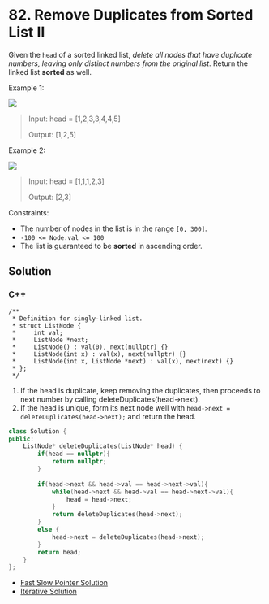 # 82. Remove Duplicates from Sorted List II

Given the `head` of a sorted linked list, *delete all nodes that have duplicate numbers, leaving only distinct numbers from the original list*. Return the linked list **sorted** as well.

Example 1:

![](https://assets.leetcode.com/uploads/2021/01/04/linkedlist1.jpg)

> Input: head = [1,2,3,3,4,4,5]
> 
> Output: [1,2,5]

Example 2:

![](https://assets.leetcode.com/uploads/2021/01/04/linkedlist2.jpg)

> Input: head = [1,1,1,2,3]
> 
> Output: [2,3]

Constraints:

* The number of nodes in the list is in the range `[0, 300]`.
* `-100 <= Node.val <= 100`
* The list is guaranteed to be **sorted** in ascending order.

## Solution

### C++

    /**
     * Definition for singly-linked list.
     * struct ListNode {
     *     int val;
     *     ListNode *next;
     *     ListNode() : val(0), next(nullptr) {}
     *     ListNode(int x) : val(x), next(nullptr) {}
     *     ListNode(int x, ListNode *next) : val(x), next(next) {}
     * };
     */
     
1. If the head is duplicate, keep removing the duplicates, then proceeds to next number by calling deleteDuplicates(head->next).
2. If the head is unique, form its next node well with `head->next = deleteDuplicates(head->next);` and return the head.  
```C++
class Solution {
public:
    ListNode* deleteDuplicates(ListNode* head) {
        if(head == nullptr){
            return nullptr;
        }
        
        if(head->next && head->val == head->next->val){
            while(head->next && head->val == head->next->val){
                head = head->next;
            }
            return deleteDuplicates(head->next);
        }
        else {
            head->next = deleteDuplicates(head->next);
        }
        return head;
    }
};
```

* [Fast Slow Pointer Solution](../fast-slow-pointer/82.-remove-duplicates-from-sorted-list-II.md)
* [Iterative Solution](../linked-list/82.-remove-duplicates-from-sorted-list-II.md)
